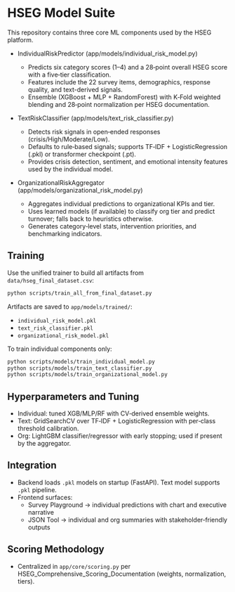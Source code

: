 # HSEG Model Suite

This repository contains three core ML components used by the HSEG platform.

- IndividualRiskPredictor (app/models/individual_risk_model.py)
  - Predicts six category scores (1–4) and a 28‑point overall HSEG score with a five‑tier classification.
  - Features include the 22 survey items, demographics, response quality, and text-derived signals.
  - Ensemble (XGBoost + MLP + RandomForest) with K‑Fold weighted blending and 28‑point normalization per HSEG documentation.

- TextRiskClassifier (app/models/text_risk_classifier.py)
  - Detects risk signals in open‑ended responses (crisis/High/Moderate/Low).
  - Defaults to rule‑based signals; supports TF‑IDF + LogisticRegression (.pkl) or transformer checkpoint (.pt).
  - Provides crisis detection, sentiment, and emotional intensity features used by the individual model.

- OrganizationalRiskAggregator (app/models/organizational_risk_model.py)
  - Aggregates individual predictions to organizational KPIs and tier.
  - Uses learned models (if available) to classify org tier and predict turnover; falls back to heuristics otherwise.
  - Generates category‑level stats, intervention priorities, and benchmarking indicators.

## Training

Use the unified trainer to build all artifacts from `data/hseg_final_dataset.csv`:

```bash
python scripts/train_all_from_final_dataset.py
```

Artifacts are saved to `app/models/trained/`:
- `individual_risk_model.pkl`
- `text_risk_classifier.pkl`
- `organizational_risk_model.pkl`

To train individual components only:
```bash
python scripts/models/train_individual_model.py
python scripts/models/train_text_classifier.py
python scripts/models/train_organizational_model.py
```

## Hyperparameters and Tuning
- Individual: tuned XGB/MLP/RF with CV‑derived ensemble weights.
- Text: GridSearchCV over TF‑IDF + LogisticRegression with per‑class threshold calibration.
- Org: LightGBM classifier/regressor with early stopping; used if present by the aggregator.

## Integration
- Backend loads `.pkl` models on startup (FastAPI). Text model supports `.pkl` pipeline.
- Frontend surfaces:
  - Survey Playground → individual predictions with chart and executive narrative
  - JSON Tool → individual and org summaries with stakeholder‑friendly outputs

## Scoring Methodology
- Centralized in `app/core/scoring.py` per HSEG_Comprehensive_Scoring_Documentation (weights, normalization, tiers).
